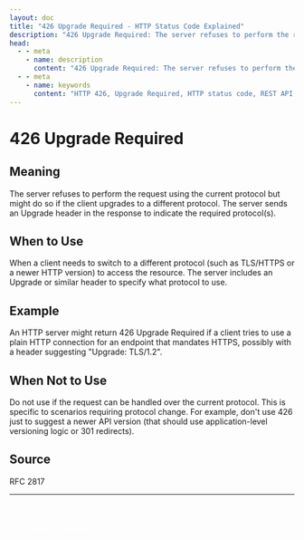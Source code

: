 ```yaml
---
layout: doc
title: "426 Upgrade Required - HTTP Status Code Explained"
description: "426 Upgrade Required: The server refuses to perform the request using the current protocol but might do so if the client upgrades to a different protocol. Th..."
head:
  - - meta
    - name: description
      content: "426 Upgrade Required: The server refuses to perform the request using the current protocol but might do so if the client upgrades to a different protocol. Th..."
  - - meta
    - name: keywords
      content: "HTTP 426, Upgrade Required, HTTP status code, REST API, web development"
---
```


# 426 Upgrade Required

## Meaning

The server refuses to perform the request using the current protocol but might do so if the client upgrades to a different protocol. The server sends an Upgrade header in the response to indicate the required protocol(s).

## When to Use

When a client needs to switch to a different protocol (such as TLS/HTTPS or a newer HTTP version) to access the resource. The server includes an Upgrade or similar header to specify what protocol to use.

## Example

An HTTP server might return 426 Upgrade Required if a client tries to use a plain HTTP connection for an endpoint that mandates HTTPS, possibly with a header suggesting "Upgrade: TLS/1.2".

## When Not to Use

Do not use if the request can be handled over the current protocol. This is specific to scenarios requiring protocol change. For example, don't use 426 just to suggest a newer API version (that should use application-level versioning logic or 301 redirects).

## Source

RFC 2817

---

<div style="margin-top: 40px;">
  <a href="/http-codes/" style="display: inline-block; padding: 12px 24px; background: hsl(var(--primary)); color: white; text-decoration: none; border-radius: var(--radius); font-weight: 500; transition: all 0.2s ease;">← Back to Search</a>
</div>
